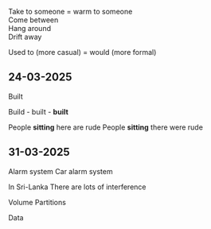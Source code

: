 
Take to someone = warm to someone  
Come between  
Hang around  
Drift away  

Used to (more casual) = would (more formal)  

## 24-03-2025

Built 

Build - built - **built** 

People **sitting** here are rude
People **sitting** there were rude

## 31-03-2025

Alarm system
Car alarm system

In Sri-Lanka 
There are lots of interference

Volume
Partitions

Data 